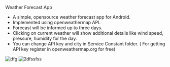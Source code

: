 
 Weather Forecast App

 *  A simple, opensource weather forecast app for Android.
 *  Implemented using openweathermap API.
 *  Forecast will be informed up to three days.
 *  Clicking on current weather will show additional details like wind speed, pressure, humidity for the day.
 *  You can change API key and city in Service Constant folder. ( For getting API key register in openweathermap.org for free)
 
  ![dfg](https://user-images.githubusercontent.com/40849335/42318077-9a4f97bc-806b-11e8-869c-6044d285374a.png)
  ![2dfssfss](https://user-images.githubusercontent.com/40849335/42318132-c3b09098-806b-11e8-9de2-9b667454d351.png)
  



 
